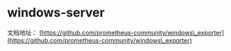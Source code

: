 # windows-server

文档地址： [https://github.com/prometheus-community/windows\_exporter](https://github.com/prometheus-community/windows\_exporter)
